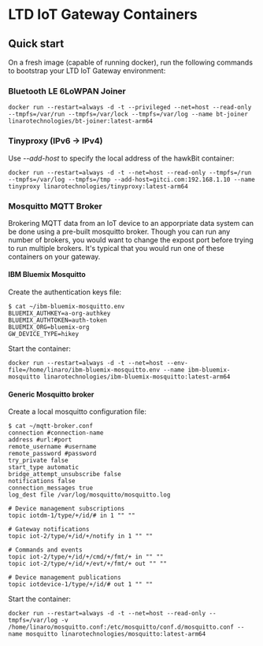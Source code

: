 # LTD IoT Gateway Containers

## Quick start

On a fresh image (capable of running docker), run the following commands to bootstrap your LTD IoT Gateway environment:

### Bluetooth LE 6LoWPAN Joiner

```
docker run --restart=always -d -t --privileged --net=host --read-only --tmpfs=/var/run --tmpfs=/var/lock --tmpfs=/var/log --name bt-joiner linarotechnologies/bt-joiner:latest-arm64
```

### Tinyproxy (IPv6 -> IPv4)

Use *--add-host* to specify the local address of the hawkBit container:

```
docker run --restart=always -d -t --net=host --read-only --tmpfs=/run --tmpfs=/var/log --tmpfs=/tmp --add-host=gitci.com:192.168.1.10 --name tinyproxy linarotechnologies/tinyproxy:latest-arm64
```

### Mosquitto MQTT Broker

Brokering MQTT data from an IoT device to an apporpriate data system can be done using a pre-built mosquitto broker.  Though you can run any number of brokers, you would want to change the expost port before trying to run multiple brokers.  It's typical that you would run one of these containers on your gateway.

#### IBM Bluemix Mosquitto

Create the authentication keys file:

```
$ cat ~/ibm-bluemix-mosquitto.env
BLUEMIX_AUTHKEY=a-org-authkey
BLUEMIX_AUTHTOKEN=auth-token
BLUEMIX_ORG=bluemix-org
GW_DEVICE_TYPE=hikey
```

Start the container:

```
docker run --restart=always -d -t --net=host --env-file=/home/linaro/ibm-bluemix-mosquitto.env --name ibm-bluemix-mosquitto linarotechnologies/ibm-bluemix-mosquitto:latest-arm64
```

#### Generic Mosquitto broker

Create a local mosquitto configuration file:

```
$ cat ~/mqtt-broker.conf
connection #connection-name
address #url:#port
remote_username #username 
remote_password #password
try_private false
start_type automatic
bridge_attempt_unsubscribe false
notifications false
connection_messages true
log_dest file /var/log/mosquitto/mosquitto.log

# Device management subscriptions
topic iotdm-1/type/+/id/# in 1 "" ""

# Gateway notifications
topic iot-2/type/+/id/+/notify in 1 "" ""

# Commands and events
topic iot-2/type/+/id/+/cmd/+/fmt/+ in "" ""
topic iot-2/type/+/id/+/evt/+/fmt/+ out "" ""

# Device management publications
topic iotdevice-1/type/+/id/# out 1 "" ""
```

Start the container:

```
docker run --restart=always -d -t --net=host --read-only --tmpfs=/var/log -v /home/linaro/mosquitto.conf:/etc/mosquitto/conf.d/mosquitto.conf --name mosquitto linarotechnologies/mosquitto:latest-arm64
```
